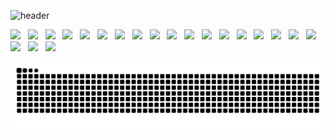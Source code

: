![header](https://capsule-render.vercel.app/api?type=waving&color=0:87CEEB,100:00BFFF&animation=fadeIn&height=200&section=header&text=Experience%20is%20not%20what%20happens%20to%20a%20person,&fontAlignY=26&fontSize=20&fontColor=ffffff&desc=It%20is%20what%20a%20person%20does%20with%20what%20happens%20to%20them&descAlignY=45)
 
<div align="center" style="display:inline">
  <img src="https://img.shields.io/badge/C-A8B9CC?style=flat-square&logo=C&logoColor=white"/> &nbsp;
  <img src="https://img.shields.io/badge/C++-00599C?style=flat-square&logo=c%2B%2B&logoColor=white"/> &nbsp;
  <img src="https://img.shields.io/badge/Java-007396?style=flat-square&logo=OpenJDK&logoColor=white"> &nbsp;
  <img src="https://img.shields.io/badge/Python-3776AB?style=flat-square&logo=Python&logoColor=white"/> &nbsp;
  <img src="https://img.shields.io/badge/JavaScript-F7DF1E?style=flat-square&logo=JavaScript&logoColor=white"/> &nbsp;
  <img src="https://img.shields.io/badge/Node.js-339933?style=flat-square&logo=Node.js&logoColor=black"/> &nbsp;
  <img src="https://img.shields.io/badge/Express-000000?style=flat-square&logo=Express&logoColor=white"/> &nbsp;
  <img src="https://img.shields.io/badge/Flask-000000?style=flat-square&logo=Flask&logoColor=white"/> &nbsp;
  <img src="https://img.shields.io/badge/Flutter-02569B?style=flat-square&logo=Flutter&logoColor=white"/> &nbsp;
  <img src="https://img.shields.io/badge/Spring-6DB33F?style=flat-square&logo=Spring&logoColor=white"/></a> &nbsp;
  <img src="https://img.shields.io/badge/MySQL-4479A1?style=flat-square&logo=MySQL&logoColor=white"/></a> &nbsp;
  <img src="https://img.shields.io/badge/MariaDB-003545?style=flat-square&logo=MariaDB&logoColor=white"/></a> &nbsp;
  <img src="https://img.shields.io/badge/Apache-D22128?style=flat-square&logo=Apache&logoColor=white"/></a> &nbsp;
  <img src="https://img.shields.io/badge/Apache Tomcat-F8DC75?style=flat-square&logo=Apache Tomcat&logoColor=white"/></a> &nbsp;
  <img src="https://img.shields.io/badge/NGINX-009639?style=flat-square&logo=NGINX&logoColor=white"/></a> &nbsp;
  <img src="https://img.shields.io/badge/Android Studio-3DDC84?style=flat-square&logo=Android Studio&logoColor=white"/> &nbsp;
  <img src="https://img.shields.io/badge/IntelliJ IDEA-000000?style=flat-square&logo=IntelliJ IDEA&logoColor=white"/> &nbsp;
  <img src="https://img.shields.io/badge/Visual Studio Code-007ACC?style=flat-square&logo=Visual Studio Code&logoColor=white"/> &nbsp;
  <img src="https://img.shields.io/badge/Linux-FCC624?style=flat-square&logo=Linux&logoColor=white"/> &nbsp;
  <img src="https://img.shields.io/badge/Ubuntu-E95420?style=flat-square&logo=Ubuntu&logoColor=white"/> &nbsp;
  <img src="https://img.shields.io/badge/MacOS-000000?style=flat-square&logo=Apple&logoColor=white"/> &nbsp;
</div>

![snake gif](https://github.com/jhw0900/jhw0900/blob/output/github-contribution-grid-snake.svg)
